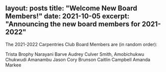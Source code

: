 layout: posts
title: "Welcome New Board Members!"
date: 2021-10-05
excerpt: "Announcing the new board members for 2021-2022"
---

The 2021-2022 Carpentries Club Board Members are (in random order): 

Trista Brophy
Narayani Barve
Audrey Culver Smith,
Amobichukwu Chukwudi Amanambu
Jason Cory Brunson
Caitlin Campbell
Amanda Markee
